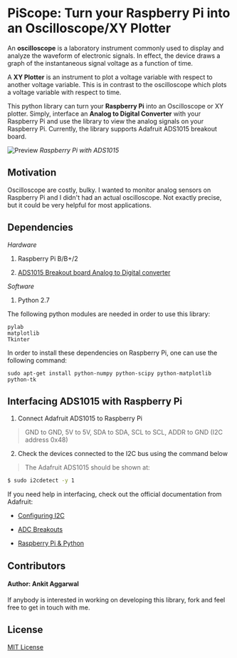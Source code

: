 # PiScope: Turn your Raspberry Pi into an Oscilloscope/XY Plotter

An **oscilloscope** is a laboratory instrument commonly used to display and analyze the waveform of electronic signals. In effect, the device draws a graph of the instantaneous signal voltage as a function of time.

A **XY Plotter** is an instrument to plot a voltage variable with respect to another voltage variable. This is in contrast to the oscilloscope which plots a voltage variable with respect to time.

This python library can turn your **Raspberry Pi** into an Oscilloscope or XY plotter. Simply, interface an **Analog to Digital Converter** with your Raspberry Pi and use the library to view the analog signals on your Raspberry Pi. Currently, the library supports Adafruit ADS1015 breakout board.


![Preview]
*Raspberry Pi with ADS1015*

## Motivation
Oscilloscope are costly, bulky. I wanted to monitor analog sensors on Raspberry Pi and I didn't had an actual oscilloscope. Not exactly precise, but it could be very helpful for most applications.

## Dependencies

*Hardware*

1. Raspberry Pi B/B+/2

2. [ADS1015 Breakout board Analog to Digital converter][ADS1015]

*Software*

1. Python 2.7

The following python modules are needed in order to use this library:

```
pylab
matplotlib
Tkinter
```

In order to install these dependencies on Raspberry Pi, one can use the following command:

```
sudo apt-get install python-numpy python-scipy python-matplotlib python-tk
```

## Interfacing ADS1015 with Raspberry Pi

1. Connect Adafruit ADS1015 to Raspberry Pi
> GND to GND, 5V to 5V, SDA to SDA, SCL to SCL, ADDR to GND (I2C address 0x48)
2. Check the devices connected to the I2C bus using the command below
> The Adafruit ADS1015 should be shown at: 
```sh
$ sudo i2cdetect -y 1
```

If you need help in interfacing, check out the official documentation from Adafruit:

- [Configuring I2C]

- [ADC Breakouts]

- [Raspberry Pi & Python]



## Contributors

#### Author: Ankit Aggarwal

If anybody is interested in working on developing this library, fork and feel free to get in touch with me.

## License

[MIT License][License]

<!----------------------------------------------------------------------------->

[License]: ./LICENSE

[Raspberry Pi & Python]: https://github.com/adafruit/Adafruit-Raspberry-Pi-Python-Code
[ADC Breakouts]: https://learn.adafruit.com/adafruit-4-channel-adc-breakouts/
[Configuring I2C]: https://learn.adafruit.com/adafruits-raspberry-pi-lesson-4-gpio-setup/configuring-i2c
[ADS1015]: http://www.adafruit.com/product/1083
[Preview]: https://learn.adafruit.com/system/guides/images/000/000/195/medium800/summary.jpg
